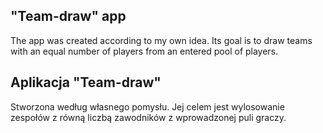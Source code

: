 ## "Team-draw" app

The app was created according to my own idea. Its goal is to draw teams with an equal number of players from an entered pool of players.

## Aplikacja "Team-draw"

Stworzona według własnego pomysłu. Jej celem jest wylosowanie zespołów z równą liczbą zawodników z wprowadzonej puli graczy.
